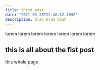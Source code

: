 ```yaml
---
title: third post
date: "2021-05-28T22:40:32.169Z"
description: blah blah blah 
---
```


lorem lorem lorem lorem lorem lorem lorem 

## this is all about the fist post

this whole page